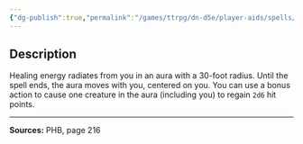 ```yaml
---
{"dg-publish":true,"permalink":"/games/ttrpg/dn-d5e/player-aids/spells/level-3/aura-of-vitality/","tags":["ttrpg/dnd/5e","verbal","concentration","spell"],"noteIcon":""}
---
```



## Description
Healing energy radiates from you in an aura with a 30-foot radius.
Until the spell ends, the aura moves with you, centered on you.
You can use a bonus action to cause one creature in the aura (including you) to regain `2d6` hit points.

---

**Sources:** PHB, page 216
